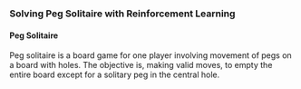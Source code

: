 ### Solving Peg Solitaire with Reinforcement Learning 

#### Peg Solitaire
Peg solitaire is a board game for one player involving movement of pegs on a board with holes. The objective is, making valid moves, to empty the entire board except for a solitary peg in the central hole.